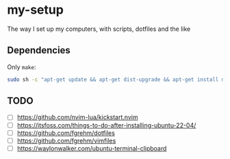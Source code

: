 # my-setup

The way I set up my computers, with scripts, dotfiles and the like

## Dependencies

Only `make`:

```bash
sudo sh -c "apt-get update && apt-get dist-upgrade && apt-get install make"
```

## TODO

- [ ] https://github.com/nvim-lua/kickstart.nvim
- [ ] https://itsfoss.com/things-to-do-after-installing-ubuntu-22-04/
- [ ] https://github.com/fgrehm/dotfiles
- [ ] https://github.com/fgrehm/vimfiles
- [ ] https://waylonwalker.com/ubuntu-terminal-clipboard
